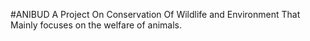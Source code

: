 #ANIBUD
A Project On Conservation Of Wildlife and Environment That Mainly focuses on the welfare of animals.
